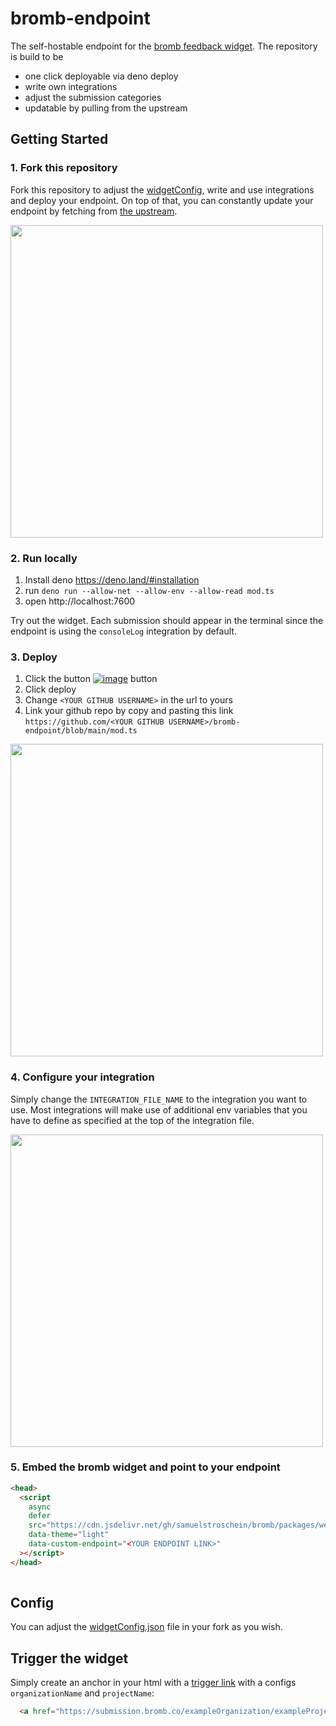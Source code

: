 # bromb-endpoint
The self-hostable endpoint for the [bromb feedback widget](https://github.com/samuelstroschein/bromb). 
The repository is build to be 
- one click deployable via deno deploy
- write own integrations 
- adjust the submission categories 
- updatable by pulling from the upstream 

## Getting Started

### 1. Fork this repository
Fork this repository to adjust the [widgetConfig](https://github.com/samuelstroschein/bromb-endpoint/blob/main/widgetConfig.json), write and use integrations and deploy your endpoint. On top of that, you can constantly update your endpoint by fetching from [the upstream](https://github.com/samuelstroschein/bromb-endpoint).

<img src="https://raw.githubusercontent.com/samuelstroschein/bromb-endpoint/main/assets/fork-repository.png" width="500"/>


### 2. Run locally

1. Install deno https://deno.land/#installation
2. run `deno run --allow-net --allow-env --allow-read mod.ts`
3. open http://localhost:7600

Try out the widget. Each submission should appear in the terminal since the endpoint is using the `consoleLog` integration by default.

### 3. Deploy

1. Click the button [![image](https://user-images.githubusercontent.com/23035000/116934239-b0d4a400-ac32-11eb-83f6-0c4119d59fa8.png)](https://dash.deno.com/new?url=https://raw.githubusercontent.com/%3CYOUR%20GITHUB%20USERNAME%3E/bromb-endpoint/main/mod.ts&env=INTEGRATION_FILE_NAME) button
2. Click deploy
3. Change `<YOUR GITHUB USERNAME>` in the url to yours
4. Link your github repo by copy and pasting this link `https://github.com/<YOUR GITHUB USERNAME>/bromb-endpoint/blob/main/mod.ts`
  
<img src="https://raw.githubusercontent.com/samuelstroschein/bromb-endpoint/main/assets/deno-deploy.gif" width="500"/>
  
### 4. Configure your integration 

Simply change the `INTEGRATION_FILE_NAME` to the integration you want to use. Most integrations will make use of additional env variables that you have to define as specified at the top of the integration file. 
 
<img src="https://raw.githubusercontent.com/samuelstroschein/bromb-endpoint/main/assets/env-variables.png" width="500"/>

### 5. Embed the bromb widget and point to your endpoint
  
```html
<head>
  <script 
    async 
    defer 
    src="https://cdn.jsdelivr.net/gh/samuelstroschein/bromb/packages/web/dist/widget.js"
    data-theme="light"
    data-custom-endpoint="<YOUR ENDPOINT LINK>"
  ></script>
</head>
  
```
  
## Config

You can adjust the [widgetConfig.json](https://github.com/samuelstroschein/bromb-endpoint/blob/main/widgetConfig.json) file in your fork as you wish. 
 
## Trigger the widget

Simply create an anchor in your html with a [trigger link](https://docs.bromb.co/Good-To-Know/wQs4WXa7Psb8rqWepyQJxe/Trigger-Links/tcdx5kdjtBexrDJrpGWYdC) with a configs `organizationName` and `projectName`:
```html
  <a href="https://submission.bromb.co/exampleOrganization/exampleProject">Give feedback</a>
```
  

  
